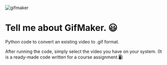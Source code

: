![gifmaker](https://i.imgur.com/a/VuS5VQ9)

# Tell me about GifMaker. :smiley:

Python code to convert an existing video to .gif format. 

After running the code, simply select the video you have on your system.
(It is a ready-made code written for a course assignment.🖥️)
